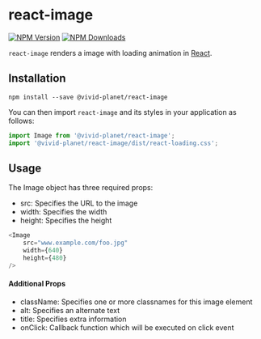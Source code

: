 # react-image

[![NPM Version](https://img.shields.io/npm/v/@vivid-planet/react-image.svg?style=flat)](https://www.npmjs.com/package/@vivid-planet/react-image)
[![NPM Downloads](https://img.shields.io/npm/dm/@vivid-planet/react-image.svg?style=flat)](https://www.npmjs.com/package/@vivid-planet/react-image)

`react-image` renders a image with loading animation in [React](https://github.com/facebook/react).

## Installation
```npm install --save @vivid-planet/react-image```

You can then import `react-image` and its styles in your application as follows:

```javascript
import Image from '@vivid-planet/react-image';
import '@vivid-planet/react-image/dist/react-loading.css';
```

## Usage
The Image object has three required props:

- src: Specifies the URL to the image
- width: Specifies the width
- height: Specifies the height

```javascript
<Image
    src="www.example.com/foo.jpg"
    width={640}
    height={480}
/>
```

#### Additional Props

- className: Specifies one or more classnames for this image element
- alt: Specifies an alternate text
- title: Specifies extra information
- onClick: Callback function which will be executed on click event
